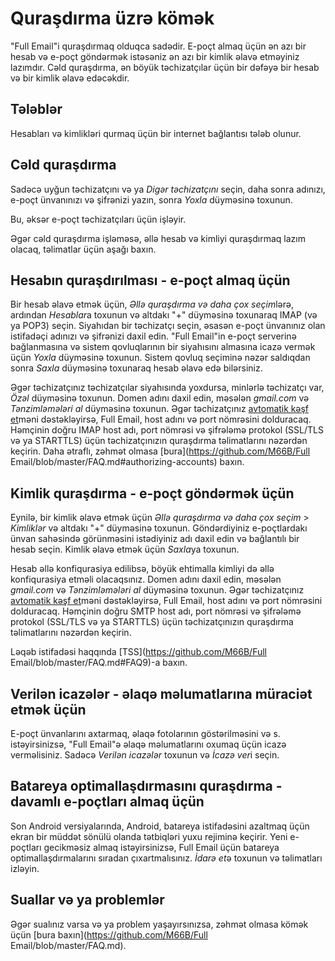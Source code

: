 # Quraşdırma üzrə kömək

"Full Email"i quraşdırmaq olduqca sadədir. E-poçt almaq üçün ən azı bir hesab və e-poçt göndərmək istəsəniz ən azı bir kimlik əlavə etməyiniz lazımdır. Cəld quraşdırma, ən böyük təchizatçılar üçün bir dəfəyə bir hesab və bir kimlik əlavə edəcəkdir.

## Tələblər

Hesabları və kimlikləri qurmaq üçün bir internet bağlantısı tələb olunur.

## Cəld quraşdırma

Sadəcə uyğun təchizatçını və ya *Digər təchizatçını* seçin, daha sonra adınızı, e-poçt ünvanınızı və şifrənizi yazın, sonra *Yoxla* düyməsinə toxunun.

Bu, əksər e-poçt təchizatçıları üçün işləyir.

Əgər cəld quraşdırma işləməsə, əllə hesab və kimliyi quraşdırmaq lazım olacaq, təlimatlar üçün aşağı baxın.

## Hesabın quraşdırılması - e-poçt almaq üçün

Bir hesab əlavə etmək üçün, *Əllə quraşdırma və daha çox seçim*lərə, ardından *Hesablar*a toxunun və altdakı "+" düyməsinə toxunaraq IMAP (və ya POP3) seçin. Siyahıdan bir təchizatçı seçin, əsasən e-poçt ünvanınız olan istifadəçi adınızı və şifrənizi daxil edin. "Full Email"in e-poçt serverinə bağlanmasına və sistem qovluqlarının bir siyahısını almasına icazə vermək üçün *Yoxla* düyməsinə toxunun. Sistem qovluq seçiminə nəzər saldıqdan sonra *Saxla* düyməsinə toxunaraq hesab əlavə edə bilərsiniz.

Əgər təchizatçınız təchizatçılar siyahısında yoxdursa, minlərlə təchizatçı var, *Özəl* düyməsinə toxunun. Domen adını daxil edin, məsələn *gmail.com* və *Tənzimləmələri al* düyməsinə toxunun. Əgər təchizatçınız [avtomatik kəşf et](https://tools.ietf.org/html/rfc6186)məni dəstəkləyirsə, Full Email, host adını və port nömrəsini dolduracaq. Həmçinin doğru IMAP host adı, port nömrəsi və şifrələmə protokol (SSL/TLS və ya STARTTLS) üçün təchizatçınızın quraşdırma təlimatlarını nəzərdən keçirin. Daha ətraflı, zəhmət olmasa [bura](https://github.com/M66B/Full Email/blob/master/FAQ.md#authorizing-accounts) baxın.

## Kimlik quraşdırma - e-poçt göndərmək üçün

Eynilə, bir kimlik əlavə etmək üçün *Əllə quraşdırma və daha çox seçim* > *Kimliklər* və altdakı "+" düyməsinə toxunun. Göndərdiyiniz e-poçtlardakı ünvan sahəsində görünməsini istədiyiniz adı daxil edin və bağlantılı bir hesab seçin. Kimlik əlavə etmək üçün *Saxla*ya toxunun.

Hesab əllə konfiqurasiya edilibsə, böyük ehtimalla kimliyi də əllə konfiqurasiya etməli olacaqsınız. Domen adını daxil edin, məsələn *gmail.com* və *Tənzimləmələri al* düyməsinə toxunun. Əgər təchizatçınız [avtomatik kəşf et](https://tools.ietf.org/html/rfc6186)məni dəstəkləyirsə, Full Email, host adını və port nömrəsini dolduracaq. Həmçinin doğru SMTP host adı, port nömrəsi və şifrələmə protokol (SSL/TLS və ya STARTTLS) üçün təchizatçınızın quraşdırma təlimatlarını nəzərdən keçirin.

Ləqəb istifadəsi haqqında [TSS](https://github.com/M66B/Full Email/blob/master/FAQ.md#FAQ9)-a baxın.

## Verilən icazələr - əlaqə məlumatlarına müraciət etmək üçün

E-poçt ünvanlarını axtarmaq, əlaqə fotolarının göstərilməsini və s. istəyirsinizsə, "Full Email"ə əlaqə məlumatlarını oxumaq üçün icazə verməlisiniz. Sadəcə *Verilən icazələr* toxunun və *İcazə ver*i seçin.

## Batareya optimallaşdırmasını quraşdırma - davamlı e-poçtları almaq üçün

Son Android versiyalarında, Android, batareya istifadəsini azaltmaq üçün ekran bir müddət sönülü olanda tətbiqləri yuxu rejiminə keçirir. Yeni e-poçtları gecikməsiz almaq istəyirsinizsə, Full Email üçün batareya optimallaşdırmalarını sıradan çıxartmalısınız. *İdarə et*ə toxunun və təlimatları izləyin.

## Suallar və ya problemlər

Əgər sualınız varsa və ya problem yaşayırsınızsa, zəhmət olmasa kömək üçün [bura baxın](https://github.com/M66B/Full Email/blob/master/FAQ.md).